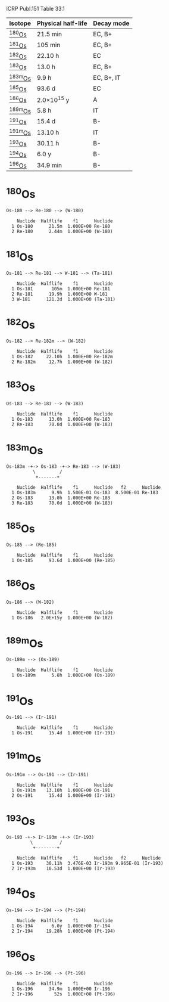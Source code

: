 ICRP Publ.151 Table 33.1

|Isotope                      |Physical half-life       |Decay mode|
|-----------------------------|-------------------------|----------|
|[<sup>180</sup>Os](#180Os)   |21.5 min                 |EC, B+
|[<sup>181</sup>Os](#181Os)   |105 min                  |EC, B+
|[<sup>182</sup>Os](#182Os)   |22.10 h                  |EC
|[<sup>183</sup>Os](#183Os)   |13.0 h                   |EC, B+
|[<sup>183m</sup>Os](#183mOs) |9.9 h                    |EC, B+, IT
|[<sup>185</sup>Os](#185Os)   |93.6 d                   |EC
|[<sup>186</sup>Os](#186Os)   |2.0×10<sup>15</sup> y   |A
|[<sup>189m</sup>Os](#189mOs) |5.8 h                    |IT
|[<sup>191</sup>Os](#191Os)   |15.4 d                   |B-
|[<sup>191m</sup>Os](#191mOs) |13.10 h                  |IT
|[<sup>193</sup>Os](#193Os)   |30.11 h                  |B-
|[<sup>194</sup>Os](#194Os)   |6.0 y                    |B-
|[<sup>196</sup>Os](#196Os)   |34.9 min                 |B-

# <sup>180</sup>Os

```
Os-180 --> Re-180 --> (W-180)
```

```
    Nuclide  Halflife    f1      Nuclide
  1 Os-180      21.5m  1.000E+00 Re-180
  2 Re-180      2.44m  1.000E+00 (W-180)
```

# <sup>181</sup>Os

```
Os-181 --> Re-181 --> W-181 --> (Ta-181)
```

```
    Nuclide  Halflife    f1      Nuclide
  1 Os-181       105m  1.000E+00 Re-181
  2 Re-181      19.9h  1.000E+00 W-181
  3 W-181      121.2d  1.000E+00 (Ta-181)
```

# <sup>182</sup>Os

```
Os-182 --> Re-182m --> (W-182)
```

```
    Nuclide  Halflife    f1      Nuclide
  1 Os-182     22.10h  1.000E+00 Re-182m
  2 Re-182m     12.7h  1.000E+00 (W-182)
```

# <sup>183</sup>Os

```
Os-183 --> Re-183 --> (W-183)
```

```
    Nuclide  Halflife    f1      Nuclide
  1 Os-183      13.0h  1.000E+00 Re-183
  2 Re-183      70.0d  1.000E+00 (W-183)
```

# <sup>183m</sup>Os

```
Os-183m -+-> Os-183 -+-> Re-183 --> (W-183)
          \         /
           +-------+
```

```
    Nuclide  Halflife    f1      Nuclide   f2      Nuclide
  1 Os-183m      9.9h  1.500E-01 Os-183  8.500E-01 Re-183
  2 Os-183      13.0h  1.000E+00 Re-183
  3 Re-183      70.0d  1.000E+00 (W-183)
```

# <sup>185</sup>Os

```
Os-185 --> (Re-185)
```

```
    Nuclide  Halflife    f1      Nuclide
  1 Os-185      93.6d  1.000E+00 (Re-185)
```

# <sup>186</sup>Os

```
Os-186 --> (W-182)
```

```
    Nuclide  Halflife    f1      Nuclide
  1 Os-186   2.0E+15y  1.000E+00 (W-182)
```

# <sup>189m</sup>Os

```
Os-189m --> (Os-189)
```

```
    Nuclide  Halflife    f1      Nuclide
  1 Os-189m      5.8h  1.000E+00 (Os-189)
```

# <sup>191</sup>Os

```
Os-191 --> (Ir-191)
```

```
    Nuclide  Halflife    f1      Nuclide
  1 Os-191      15.4d  1.000E+00 (Ir-191)
```

# <sup>191m</sup>Os

```
Os-191m --> Os-191 --> (Ir-191)
```

```
    Nuclide  Halflife    f1      Nuclide
  1 Os-191m    13.10h  1.000E+00 Os-191
  2 Os-191      15.4d  1.000E+00 (Ir-191)
```

# <sup>193</sup>Os

```
Os-193 -+-> Ir-193m -+-> (Ir-193)
         \          /
          +--------+
```

```
    Nuclide  Halflife    f1      Nuclide   f2      Nuclide
  1 Os-193     30.11h  3.476E-03 Ir-193m 9.965E-01 (Ir-193)
  2 Ir-193m    10.53d  1.000E+00 (Ir-193)

```

# <sup>194</sup>Os

```
Os-194 --> Ir-194 --> (Pt-194)
```

```
    Nuclide  Halflife    f1      Nuclide
  1 Os-194       6.0y  1.000E+00 Ir-194
  2 Ir-194     19.28h  1.000E+00 (Pt-194)
```

# <sup>196</sup>Os

```
Os-196 --> Ir-196 --> (Pt-196)
```

```
    Nuclide  Halflife    f1      Nuclide
  1 Os-196      34.9m  1.000E+00 Ir-196
  2 Ir-196        52s  1.000E+00 (Pt-196)
```
